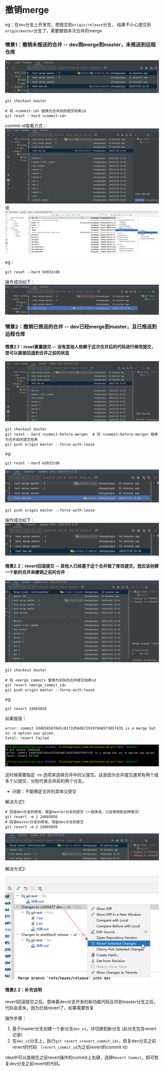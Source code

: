 # 撤销merge

eg：在`dev`分支上开发完，想提交到`origin/release`分支，
结果不小心提交到`origin/master`分支了，需要撤销本次合并的merge

### 情景1：撤销未推送的合并 -- dev刚merge到master，未推送到远程仓库

![](./images/17-撤销merge_1725724415224.png)

```shell
git checkout master

# 将 <commit-id> 替换为合并前的提交哈希id
git reset --hard <commit-id>
```

commit-id查看方式：
![](./images/17-撤销merge_1725724645136.png)
或
![](./images/17-撤销merge-1726639171183.png)

eg：

```shell
git reset --hard bd932c06
```

操作成功如下：
![](./images/17-撤销merge_1725724711312.png)


### 情景2：撤销已推送的合并 -- dev已经merge到master，且已推送到远程仓库

#### 情景2.1：reset重置提交 -- 没有其他人依赖于这次合并后的代码进行修改提交，您可以直接回退到合并之前的状态

![](./images/17-撤销merge_1725726831445.png)

```shell
git checkout master
git reset --hard <commit-before-merge>  # 将 <commit-before-merge> 替换为合并前的提交哈希
git push origin master --force-with-lease
```

eg: 

```shell
git reset --hard bd932c06
```

![](./images/17-撤销merge_1725726901551.png)

```shell
git push origin master --force-with-lease
```

操作成功如下：
![](./images/17-撤销merge_1725726982966.png)

#### 情景2.2：revert回滚提交 -- 其他人已经基于这个合并做了修改提交，您应该创建一个新的合并来撤销之前的合并

![](./images/17-撤销merge_1725728627169.png)


```shell
git checkout master

# 将 <merge_commit> 替换为实际的合并提交哈希id
git revert <merge_commit_id>
git push origin master --force-with-lease
```

eg:

```shell
git revert 2d4b5856
```

如果报错：

```shell
error: commit 2d4b58567045c01f2d50d67291978485f3057435 is a merge but no -m option was given.
fatal: revert failed
```

![](./images/17-撤销merge_1725728750371.png)

这时候需要指定 -m 选项来选择合并中的父提交。这是因为合并提交通常有两个或多个父提交，分别代表合并前的两个分支。

- 问题：不能确定合并的具体父提交

解决方式1: 

```shell
# 回滚dev分支的修改，保留master分支的提交（一般来说，只会使用到这种情况）
git revert -m 1 2d4b5856
# 回滚master分支的修改，保留dev分支的提交
git revert -m 2 2d4b5856
```

![](./images/17-撤销merge-1726642589227.png)

解决方式2:

![](./images/17-撤销merge-1726643017062.png)


#### 情景2.2：补充说明

revert回滚提交之后，意味着dev分支开发的新功能代码合并到master分支之后，代码会丢失，因为已经revert了，如果需要恢复

操作步骤：

1. 基于master分支创建一个新分支`dev_v1`，并切换到新分支 (此分支包含revert记录)
2. 在`dev_v1`分支上，执行`git revert <revert_commit_id>`，恢复dev分支之前revert的代码 （`revert_commit_id`为之前revert的commit id）

idea中可以直接在之前revert操作的commit上右键，选择`Revert Commit`，即可恢复dev分支之前revert的代码。